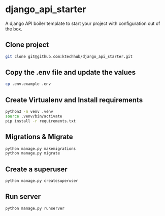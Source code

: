 # django_api_starter

A django API boiler template to start your project with configuration out of the box.

## Clone project
```sh
git clone git@github.com:ktechhub/django_api_starter.git
```

## Copy the .env file and update the values
```sh
cp .env.example .env
```

## Create Virtualenv and Install requirements
```sh
python3 -m venv .venv
source .venv/bin/activate
pip install -r requirements.txt
```

## Migrations & Migrate
```sh
python manage.py makemigrations
python manage.py migrate
```

## Create a superuser
```sh
python manage.py createsuperuser
```

## Run server
```sh
python manage.py runserver
```